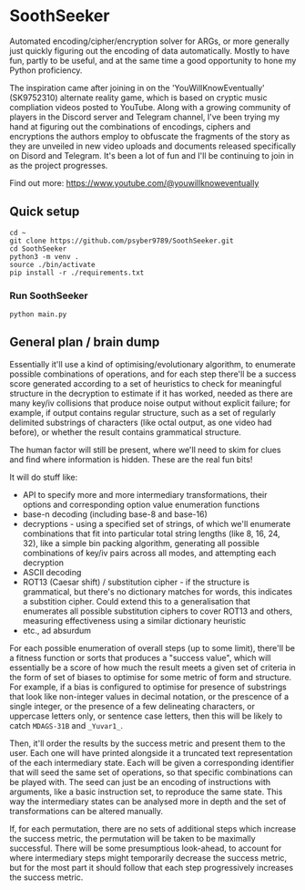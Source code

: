 # SoothSeeker
Automated encoding/cipher/encryption solver for ARGs, or more generally just quickly figuring out the encoding of data automatically. Mostly to have fun, partly to be useful, and at the same time a good opportunity to hone my Python proficiency.

The inspiration came after joining in on the 'YouWillKnowEventually' (SK9752310) alternate reality game, which is based on cryptic music compliation videos posted to YouTube. Along with a growing community of players in the Discord server and Telegram channel, I've been trying my hand at figuring out the combinations of encodings, ciphers and encryptions the authors employ to obfuscate the fragments of the story as they are unveiled in new video uploads and documents released specifically on Disord and Telegram. It's been a lot of fun and I'll be continuing to join in as the project progresses.

Find out more: https://www.youtube.com/@youwillknoweventually

## Quick setup
```
cd ~
git clone https://github.com/psyber9789/SoothSeeker.git
cd SoothSeeker
python3 -m venv .
source ./bin/activate
pip install -r ./requirements.txt
```

### Run SoothSeeker
```
python main.py
```

## General plan / brain dump
Essentially it'll use a kind of optimising/evolutionary algorithm, to enumerate possible combinations of operations, and for each step there'll be a success score generated according to a set of heuristics to check for meaningful structure in the decryption to estimate if it has worked, needed as there are many key/iv collisions that produce noise output without explicit failure; for example, if output contains regular structure, such as a set of regularly delimited substrings of characters (like octal output, as one video had before), or whether the result contains grammatical structure.

The human factor will still be present, where we'll need to skim for clues and find where information is hidden. These are the real fun bits!

It will do stuff like:
- API to specify more and more intermediary transformations, their options and corresponding option value enumeration functions
- base-n decoding (including base-8 and base-16)
- decryptions - using a specified set of strings, of which we'll enumerate combinations that fit into particular total string lengths (like 8, 16, 24, 32), like a simple bin packing algorithm, generating all possible combinations of key/iv pairs across all modes, and attempting each decryption
- ASCII decoding
- ROT13 (Caesar shift) / substitution cipher - if the structure is grammatical, but there's no dictionary matches for words, this indicates a substition cipher. Could extend this to a generalisation that enumerates all possible substitution ciphers to cover ROT13 and others, measuring effectiveness using a similar dictionary heuristic
- etc., ad absurdum

For each possible enumeration of overall steps (up to some limit), there'll be a fitness function or sorts that produces a "success value", which will essentially be a score of how much the result meets a given set of criteria in the form of set of biases to optimise for some metric of form and structure. For example, if a bias is configured to optimise for presence of substrings that look like non-integer values in decimal notation, or the prescence of a single integer, or the presence of a few delineating characters, or uppercase letters only, or sentence case letters, then this will be likely to catch `MDAGS-31B` and `_Yuvar1_`.

Then, it'll order the results by the success metric and present them to the user. Each one will have printed alongside it a truncated text representation of the each intermediary state. Each will be given a corresponding identifier that will seed the same set of operations, so that specific combinations can be played with. The seed can just be an encoding of instructions with arguments, like a basic instruction set, to reproduce the same state. This way the intermediary states can be analysed more in depth and the set of transformations can be altered manually.

If, for each permutation, there are no sets of additional steps which increase the success metric, the permutation will be taken to be maximally successful. There will be some presumptious look-ahead, to account for where intermediary steps might temporarily decrease the success metric, but for the most part it should follow that each step progressively increases the success metric.

